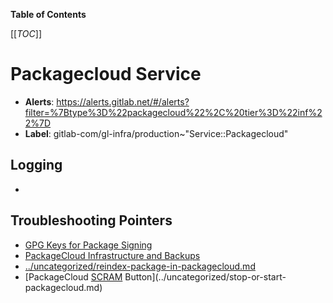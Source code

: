 <!-- MARKER: do not edit this section directly. Edit services/service-catalog.yml then run scripts/generate-docs -->

**Table of Contents**

[[_TOC_]]

# Packagecloud Service

* **Alerts**: <https://alerts.gitlab.net/#/alerts?filter=%7Btype%3D%22packagecloud%22%2C%20tier%3D%22inf%22%7D>
* **Label**: gitlab-com/gl-infra/production~"Service::Packagecloud"

## Logging

* []()

## Troubleshooting Pointers

* [GPG Keys for Package Signing](../packaging/manage-package-signing-keys.md)
* [PackageCloud Infrastructure and Backups](../uncategorized/packagecloud-infrastructure.md)
* [../uncategorized/reindex-package-in-packagecloud.md](../uncategorized/reindex-package-in-packagecloud.md)
* [PackageCloud [SCRAM](https://en.wikipedia.org/wiki/Scram) Button](../uncategorized/stop-or-start-packagecloud.md)
<!-- END_MARKER -->

<!-- ## Summary -->

<!-- ## Architecture -->

<!-- ## Performance -->

<!-- ## Scalability -->

<!-- ## Availability -->

<!-- ## Durability -->

<!-- ## Security/Compliance -->

<!-- ## Monitoring/Alerting -->

<!-- ## Links to further Documentation -->
